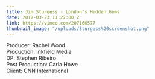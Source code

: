 ```yaml
---
title: Jim Sturgess - London’s Hidden Gems
date: 2017-03-23 11:22:00 Z
link: https://vimeo.com/207166577
thumbnail_image: "/uploads/Sturgess%20screenshot.png"
---
```


Producer: Rachel Wood<br>
Production: Inkfield Media<br>
DP: Stephen Ribeiro<br>
Post Production: Carla Howe<br>
Client: CNN International<br>